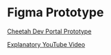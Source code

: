 # Figma Prototype
[Cheetah Dev Portal Prototype](https://www.figma.com/file/6JRUxLodpcRXEHzFnV67vL/Cheetah-API-Web-based-Documentation?node-id=2%3A2)

[Explanatory YouTube Video](https://youtu.be/gvn5NK2f1pc)